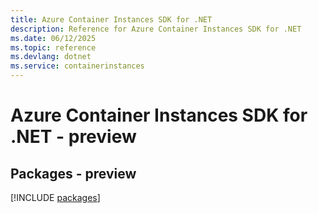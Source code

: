 ```yaml
---
title: Azure Container Instances SDK for .NET
description: Reference for Azure Container Instances SDK for .NET
ms.date: 06/12/2025
ms.topic: reference
ms.devlang: dotnet
ms.service: containerinstances
---
```

# Azure Container Instances SDK for .NET - preview
## Packages - preview
[!INCLUDE [packages](container-instances-index.md)]